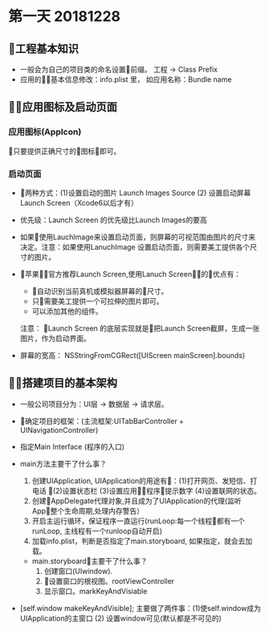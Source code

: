 # 第一天 20181228

## 工程基本知识
- 一般会为自己的项目类的命名设置前缀。 工程 -> Class Prefix
- 应用的基本信息修改：info.plist 里， 如应用名称：Bundle name

## 应用图标及启动页面

### 应用图标(AppIcon)
只要提供正确尺寸的图标即可。

### 启动页面
- 两种方式：(1)设置启动的图片 Launch Images Source (2) 设置启动屏幕 Launch Screen（Xcode6以后才有）

- 优先级：Launch Screen 的优先级比Launch Images的要高

- 如果使用LauchImage来设置启动页面，则屏幕的可视范围由图片的尺寸来决定。注意：如果使用LanuchImage 设置启动页面，则需要美工提供各个尺寸的图片。 

- 苹果官方推荐Launch Screen,使用Lanuch Screen的优点有：
    - 自动识别当前真机或模拟器屏幕的尺寸。
    - 只需要美工提供一个可拉伸的图片即可。
    - 可以添加其他的组件。

  注意： Launch Screen 的底层实现就是把Launch Screen截屏，生成一张图片，作为启动界面。

- 屏幕的宽高： NSStringFromCGRect([UIScreen mainScreen].bounds)

## 搭建项目的基本架构

- 一般公司项目分为：UI层 -> 数据层 -> 请求层。
- 确定项目的框架：(主流框架:UITabBarController + UINavigationController)
- 指定Main Interface (程序的入口)

- main方法主要干了什么事？

  1. 创建UIApplication, UIApplication的用途有：(1)打开网页、发短信、打电话 (2)设置状态栏 (3)设置应用程序提示数字 (4)设置联网的状态。
  2. 创建AppDelegate代理对象,并且成为了UIApplication的代理(监听App整个生命周期,处理内存警告）
  3. 开启主运行循环，保证程序一直运行(runLoop:每一个线程都有一个runLoop, 主线程有一个runloop自动开启)
  4. 加载info.plist，判断是否指定了main.storyboard, 如果指定，就会去加载。

  - main.storyboard主要干了什么事？
    1. 创建窗口(UIwindow).
    2. 设置窗口的根视图。rootViewController
    3. 显示窗口。markKeyAndVisiable

- [self.window makeKeyAndVisible]; 主要做了两件事：(1)使self.window成为UIApplication的主窗口 (2) 设置window可见(默认都是不可见的)



